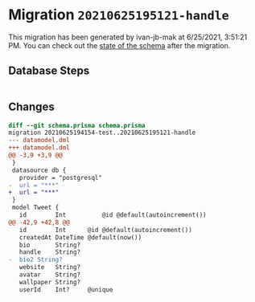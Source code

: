 # Migration `20210625195121-handle`

This migration has been generated by ivan-jb-mak at 6/25/2021, 3:51:21 PM.
You can check out the [state of the schema](./schema.prisma) after the migration.

## Database Steps

```sql

```

## Changes

```diff
diff --git schema.prisma schema.prisma
migration 20210625194154-test..20210625195121-handle
--- datamodel.dml
+++ datamodel.dml
@@ -3,9 +3,9 @@
 }
 datasource db {
   provider = "postgresql"
-  url = "***"
+  url = "***"
 }
 model Tweet {
   id        Int          @id @default(autoincrement())
@@ -42,9 +42,8 @@
   id        Int      @id @default(autoincrement())
   createdAt DateTime @default(now())
   bio       String?
   handle    String?
-  bio2 String?
   website   String?
   avatar    String?
   wallpaper String?
   userId    Int?     @unique
```


